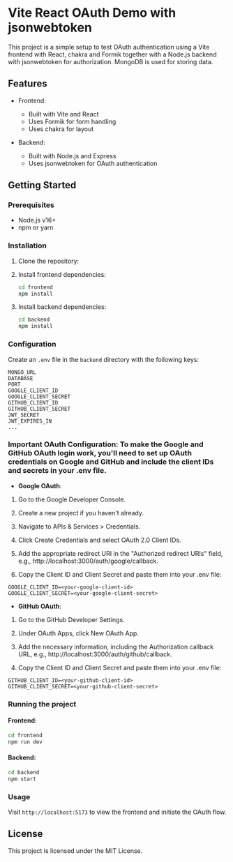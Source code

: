 # Vite React OAuth Demo with jsonwebtoken

This project is a simple setup to test OAuth authentication using a Vite frontend with React, chakra and Formik together with a Node.js backend with jsonwebtoken for authorization. MongoDB is used for storing data.

## Features
- Frontend:
  - Built with Vite and React
  - Uses Formik for form handling
  - Uses chakra for layout

- Backend:
  - Built with Node.js and Express
  - Uses jsonwebtoken for OAuth authentication

## Getting Started

### Prerequisites
- Node.js v16+
- npm or yarn

### Installation

1. Clone the repository:

2. Install frontend dependencies:
   ```bash
   cd frontend
   npm install
   ```

3. Install backend dependencies:
   ```bash
   cd backend
   npm install
   ```

### Configuration

Create an `.env` file in the `backend` directory with the following keys:
```
MONGO_URL
DATABASE
PORT
GOOGLE_CLIENT_ID
GOOGLE_CLIENT_SECRET
GITHUB_CLIENT_ID
GITHUB_CLIENT_SECRET
JWT_SECRET
JWT_EXPIRES_IN
...
```
### Important OAuth Configuration: To make the Google and GitHub OAuth login work, you'll need to set up OAuth credentials on Google and GitHub and include the client IDs and secrets in your .env file.

- **Google OAuth**:
  
1. Go to the Google Developer Console.

2. Create a new project if you haven't already.

3. Navigate to APIs & Services > Credentials.

4. Click Create Credentials and select OAuth 2.0 Client IDs.

5. Add the appropriate redirect URI in the "Authorized redirect URIs" field, e.g., http://localhost:3000/auth/google/callback.

6. Copy the Client ID and Client Secret and paste them into your .env file:

```
GOOGLE_CLIENT_ID=<your-google-client-id>
GOOGLE_CLIENT_SECRET=<your-google-client-secret>
```

- **GitHub OAuth**:

1. Go to the GitHub Developer Settings.

2. Under OAuth Apps, click New OAuth App.

3. Add the necessary information, including the Authorization callback URL, e.g., http://localhost:3000/auth/github/callback.

4. Copy the Client ID and Client Secret and paste them into your .env file:

```
GITHUB_CLIENT_ID=<your-github-client-id>
GITHUB_CLIENT_SECRET=<your-github-client-secret>
```

### Running the project

#### Frontend:
```bash
cd frontend
npm run dev
```

#### Backend:
```bash
cd backend
npm start
```

### Usage
Visit `http://localhost:5173` to view the frontend and initiate the OAuth flow.

## License
This project is licensed under the MIT License.

